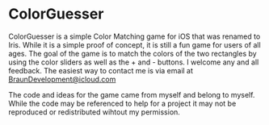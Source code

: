 # ColorGuesser

ColorGuesser is a simple Color Matching game for iOS that was renamed to Iris. 
While it is a simple proof of concept, it is still a fun game for users of all ages. 
The goal of the game is to match the colors of the two rectangles by using the color sliders as well as the + and - buttons. 
I welcome any and all feedback. The easiest way to contact me is via email at BraunDevelopment@icloud.com

The code and ideas for the game came from myself and belong to myself. While the code may be referenced to help for a project it may not be reproduced or redistributed wihtout my permission. 
